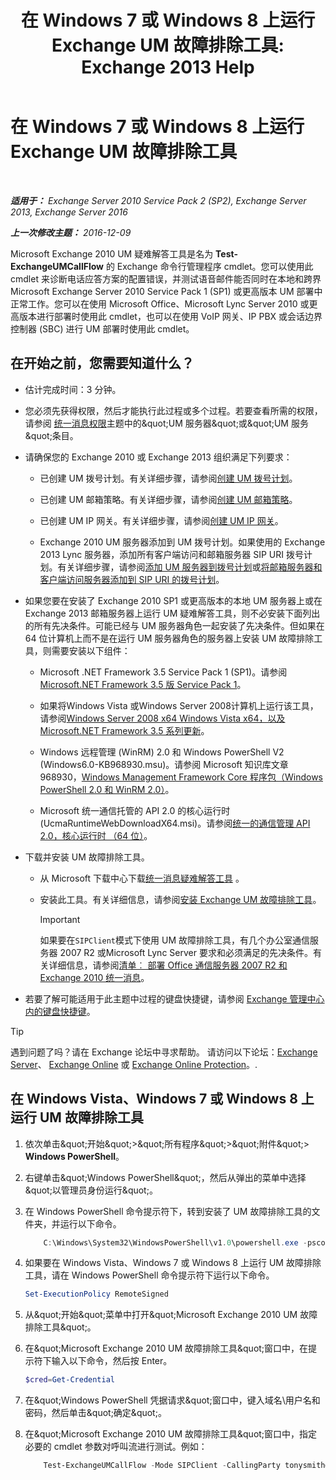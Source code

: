 ﻿---
title: '在 Windows 7 或 Windows 8 上运行 Exchange UM 故障排除工具: Exchange 2013 Help'
TOCTitle: 在 Windows 7 或 Windows 8 上运行 Exchange UM 故障排除工具
ms:assetid: 98d6869d-ee4a-4088-849d-ef75b0f5d932
ms:mtpsurl: https://technet.microsoft.com/zh-cn/library/Ff851872(v=EXCHG.150)
ms:contentKeyID: 56271419
ms.date: 05/21/2018
mtps_version: v=EXCHG.150
ms.translationtype: MT
---

# 在 Windows 7 或 Windows 8 上运行 Exchange UM 故障排除工具

 

_**适用于：** Exchange Server 2010 Service Pack 2 (SP2), Exchange Server 2013, Exchange Server 2016_

_**上一次修改主题：** 2016-12-09_

Microsoft Exchange 2010 UM 疑难解答工具是名为 **Test-ExchangeUMCallFlow** 的 Exchange 命令行管理程序 cmdlet。您可以使用此 cmdlet 来诊断电话应答方案的配置错误，并测试语音邮件能否同时在本地和跨界 Microsoft Exchange Server 2010 Service Pack 1 (SP1) 或更高版本 UM 部署中正常工作。您可以在使用 Microsoft Office、Microsoft Lync Server 2010 或更高版本进行部署时使用此 cmdlet，也可以在使用 VoIP 网关、IP PBX 或会话边界控制器 (SBC) 进行 UM 部署时使用此 cmdlet。

## 在开始之前，您需要知道什么？

  - 估计完成时间：3 分钟。

  - 您必须先获得权限，然后才能执行此过程或多个过程。若要查看所需的权限，请参阅 [统一消息权限](unified-messaging-permissions-exchange-2013-help.md)主题中的\&quot;UM 服务器\&quot;或\&quot;UM 服务\&quot;条目。

  - 请确保您的 Exchange 2010 或 Exchange 2013 组织满足下列要求：
    
      - 已创建 UM 拨号计划。有关详细步骤，请参阅[创建 UM 拨号计划](create-a-um-dial-plan-exchange-2013-help.md)。
    
      - 已创建 UM 邮箱策略。有关详细步骤，请参阅[创建 UM 邮箱策略](create-a-um-mailbox-policy-exchange-2013-help.md)。
    
      - 已创建 UM IP 网关。有关详细步骤，请参阅[创建 UM IP 网关](create-a-um-ip-gateway-exchange-2013-help.md)。
    
      - Exchange 2010 UM 服务器添加到 UM 拨号计划。如果使用的 Exchange 2013 Lync 服务器，添加所有客户端访问和邮箱服务器 SIP URI 拨号计划。有关详细步骤，请参阅[添加 UM 服务器到拨号计划](https://go.microsoft.com/fwlink/p/?linkid=313051)或[将邮箱服务器和客户端访问服务器添加到 SIP URI 的拨号计划](add-mailbox-and-client-access-servers-to-a-sip-uri-dial-plan-exchange-2013-help.md)。

  - 如果您要在安装了 Exchange 2010 SP1 或更高版本的本地 UM 服务器上或在 Exchange 2013 邮箱服务器上运行 UM 疑难解答工具，则不必安装下面列出的所有先决条件。可能已经与 UM 服务器角色一起安装了先决条件。但如果在 64 位计算机上而不是在运行 UM 服务器角色的服务器上安装 UM 故障排除工具，则需要安装以下组件：
    
      - Microsoft .NET Framework 3.5 Service Pack 1 (SP1)。请参阅[Microsoft.NET Framework 3.5 版 Service Pack 1](https://go.microsoft.com/fwlink/p/?linkid=152380)。
    
      - 如果将Windows Vista 或Windows Server 2008计算机上运行该工具，请参阅[Windows Server 2008 x64 Windows Vista x64，以及 Microsoft.NET Framework 3.5 系列更新](https://go.microsoft.com/fwlink/p/?linkid=178998)。
    
      - Windows 远程管理 (WinRM) 2.0 和 Windows PowerShell V2 (Windows6.0-KB968930.msu)。请参阅 Microsoft 知识库文章 968930，[Windows Management Framework Core 程序包（Windows PowerShell 2.0 和 WinRM 2.0）](http://go.microsoft.com/fwlink/p/?linkid=3052&kbid=968930)。
    
      - Microsoft 统一通信托管的 API 2.0 的核心运行时 (UcmaRuntimeWebDownloadX64.msi)。请参阅[统一的通信管理 API 2.0，核心运行时 （64 位）](https://go.microsoft.com/fwlink/p/?linkid=198175)。

  - 下载并安装 UM 故障排除工具。
    
      - 从 Microsoft 下载中心下载[统一消息疑难解答工具](https://go.microsoft.com/fwlink/p/?linkid=182625) 。
    
      - 安装此工具。有关详细信息，请参阅[安装 Exchange UM 故障排除工具](install-the-exchange-um-troubleshooting-tool-exchange-2013-help.md)。
        
        > [!IMPORTANT]  
        > 如果要在<code>SIPClient</code>模式下使用 UM 故障排除工具，有几个办公室通信服务器 2007 R2 或Microsoft Lync Server 要求和必须满足的先决条件。有关详细信息，请参阅<a href="https://go.microsoft.com/fwlink/p/?linkid=311961">清单︰ 部署 Office 通信服务器 2007 R2 和 Exchange 2010 统一消息</a>。


  - 若要了解可能适用于此主题中过程的键盘快捷键，请参阅 [Exchange 管理中心内的键盘快捷键](keyboard-shortcuts-in-the-exchange-admin-center-exchange-online-protection-help.md)。

> [!TIP]  
> 遇到问题了吗？请在 Exchange 论坛中寻求帮助。 请访问以下论坛：<a href="https://go.microsoft.com/fwlink/p/?linkid=60612">Exchange Server</a>、 <a href="https://go.microsoft.com/fwlink/p/?linkid=267542">Exchange Online</a> 或 <a href="https://go.microsoft.com/fwlink/p/?linkid=285351">Exchange Online Protection</a>。.


## 在 Windows Vista、Windows 7 或 Windows 8 上运行 UM 故障排除工具

1.  依次单击\&quot;开始\&quot;\>\&quot;所有程序\&quot;\>\&quot;附件\&quot;\> **Windows PowerShell**。

2.  右键单击\&quot;Windows PowerShell\&quot;，然后从弹出的菜单中选择\&quot;以管理员身份运行\&quot;。

3.  在 Windows PowerShell 命令提示符下，转到安装了 UM 故障排除工具的文件夹，并运行以下命令。
    
    ```powershell
        C:\Windows\System32\WindowsPowerShell\v1.0\powershell.exe -psconsolefile .\Microsoft.Exchange.UM.TroubleshootingToolsnapin.psc1 -noexit -command ". '.\Microsoft.Exchange.UM.TroubleshootingTool.ps1' "
    ```

4.  如果要在 Windows Vista、Windows 7 或 Windows 8 上运行 UM 故障排除工具，请在 Windows PowerShell 命令提示符下运行以下命令。
    
    ```powershell
    Set-ExecutionPolicy RemoteSigned
    ```

5.  从\&quot;开始\&quot;菜单中打开\&quot;Microsoft Exchange 2010 UM 故障排除工具\&quot;。

6.  在\&quot;Microsoft Exchange 2010 UM 故障排除工具\&quot;窗口中，在提示符下输入以下命令，然后按 Enter。
    
    ```powershell
    $cred=Get-Credential
    ```

7.  在\&quot;Windows PowerShell 凭据请求\&quot;窗口中，键入域名\\用户名和密码，然后单击\&quot;确定\&quot;。

8.  在\&quot;Microsoft Exchange 2010 UM 故障排除工具\&quot;窗口中，指定必要的 cmdlet 参数对呼叫流进行测试。例如：
    
    ```powershell
        Test-ExchangeUMCallFlow -Mode SIPClient -CallingParty tonysmith@contoso.com - CalledParty jamiestark@contoso.com NextHop ocsfe.contoso.com -Credential $cred
    ```
